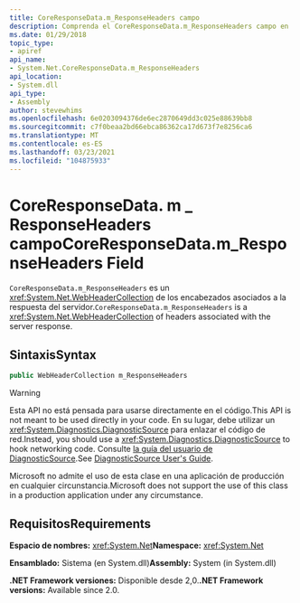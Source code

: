```yaml
---
title: CoreResponseData.m_ResponseHeaders campo
description: Comprenda el CoreResponseData.m_ResponseHeaders campo en .NET. Este campo es un tipo WebHeaderCollection que tiene encabezados asociados a la respuesta del servidor.
ms.date: 01/29/2018
topic_type:
- apiref
api_name:
- System.Net.CoreResponseData.m_ResponseHeaders
api_location:
- System.dll
api_type:
- Assembly
author: stevewhims
ms.openlocfilehash: 6e0203094376de6ec2870649dd3c025e88639bb8
ms.sourcegitcommit: c7f0beaa2bd66ebca86362ca17d673f7e8256ca6
ms.translationtype: MT
ms.contentlocale: es-ES
ms.lasthandoff: 03/23/2021
ms.locfileid: "104875933"
---
```

# <a name="coreresponsedatam_responseheaders-field"></a><span data-ttu-id="3a744-104">CoreResponseData. m \_ ResponseHeaders campo</span><span class="sxs-lookup"><span data-stu-id="3a744-104">CoreResponseData.m\_ResponseHeaders Field</span></span>

<span data-ttu-id="3a744-105">`CoreResponseData.m_ResponseHeaders` es un <xref:System.Net.WebHeaderCollection> de los encabezados asociados a la respuesta del servidor.</span><span class="sxs-lookup"><span data-stu-id="3a744-105">`CoreResponseData.m_ResponseHeaders` is a <xref:System.Net.WebHeaderCollection> of headers associated with the server response.</span></span>

## <a name="syntax"></a><span data-ttu-id="3a744-106">Sintaxis</span><span class="sxs-lookup"><span data-stu-id="3a744-106">Syntax</span></span>
  
```csharp
public WebHeaderCollection m_ResponseHeaders
```

> [!WARNING]
> <span data-ttu-id="3a744-107">Esta API no está pensada para usarse directamente en el código.</span><span class="sxs-lookup"><span data-stu-id="3a744-107">This API is not meant to be used directly in your code.</span></span> <span data-ttu-id="3a744-108">En su lugar, debe utilizar un <xref:System.Diagnostics.DiagnosticSource> para enlazar el código de red.</span><span class="sxs-lookup"><span data-stu-id="3a744-108">Instead, you should use a <xref:System.Diagnostics.DiagnosticSource> to hook networking code.</span></span> <span data-ttu-id="3a744-109">Consulte [la guía del usuario de DiagnosticSource](https://github.com/dotnet/runtime/blob/main/src/libraries/System.Diagnostics.DiagnosticSource/src/DiagnosticSourceUsersGuide.md).</span><span class="sxs-lookup"><span data-stu-id="3a744-109">See [DiagnosticSource User's Guide](https://github.com/dotnet/runtime/blob/main/src/libraries/System.Diagnostics.DiagnosticSource/src/DiagnosticSourceUsersGuide.md).</span></span>
>
> <span data-ttu-id="3a744-110">Microsoft no admite el uso de esta clase en una aplicación de producción en cualquier circunstancia.</span><span class="sxs-lookup"><span data-stu-id="3a744-110">Microsoft does not support the use of this class in a production application under any circumstance.</span></span>

## <a name="requirements"></a><span data-ttu-id="3a744-111">Requisitos</span><span class="sxs-lookup"><span data-stu-id="3a744-111">Requirements</span></span>

<span data-ttu-id="3a744-112">**Espacio de nombres:** <xref:System.Net></span><span class="sxs-lookup"><span data-stu-id="3a744-112">**Namespace:** <xref:System.Net></span></span>

<span data-ttu-id="3a744-113">**Ensamblado:** Sistema (en System.dll)</span><span class="sxs-lookup"><span data-stu-id="3a744-113">**Assembly:** System (in System.dll)</span></span>

<span data-ttu-id="3a744-114">**.NET Framework versiones:** Disponible desde 2,0.</span><span class="sxs-lookup"><span data-stu-id="3a744-114">**.NET Framework versions:** Available since 2.0.</span></span>
